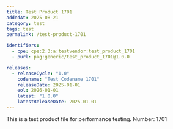 ```yaml
---
title: Test Product 1701
addedAt: 2025-08-21
category: test
tags: test
permalink: /test-product-1701

identifiers:
  - cpe: cpe:2.3:a:testvendor:test_product_1701
  - purl: pkg:generic/test_product_1701@1.0.0

releases:
  - releaseCycle: "1.0"
    codename: "Test Codename 1701"
    releaseDate: 2025-01-01
    eol: 2026-01-01
    latest: "1.0.0"
    latestReleaseDate: 2025-01-01
---
```


This is a test product file for performance testing. Number: 1701
